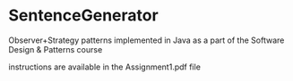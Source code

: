 # SentenceGenerator
Observer+Strategy patterns implemented in Java as a part of the Software Design &amp; Patterns course

instructions are available in the Assignment1.pdf file